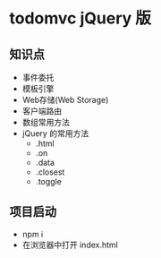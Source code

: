 # todomvc jQuery 版
## 知识点
* 事件委托
* 模板引擎
* Web存储(Web Storage)
* 客户端路由
* 数组常用方法
* jQuery 的常用方法
  * .html
  * .on
  * .data
  * .closest
  * .toggle

## 项目启动
* npm i
* 在浏览器中打开 index.html